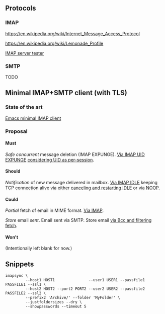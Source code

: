 ## Protocols

### IMAP

https://en.wikipedia.org/wiki/Internet_Message_Access_Protocol

https://en.wikipedia.org/wiki/Lemonade_Profile

[IMAP server tester](https://imapwiki.org/ImapTest)

### SMTP

TODO

## Minimal IMAP+SMTP client (with TLS)

### State of the art

[Emacs minimal IMAP client](https://github.com/legoscia/bic)

### Proposal

#### Must

*Safe concurrent* message deletion (IMAP EXPUNGE).
[Via IMAP UID EXPUNGE](https://github.com/k9mail/k-9/issues/2782#issuecomment-334943119) [considering UID as per-session](https://en.wikipedia.org/w/index.php?title=Internet_Message_Access_Protocol&oldid=797799352#Disadvantages).

#### Should

*Notification* of new message delivered in mailbox.
[Via IMAP IDLE](https://en.wikipedia.org/w/index.php?title=Internet_Message_Access_Protocol&oldid=797799352#Disadvantages) keeping TCP connection alive via either [canceling and restarting IDLE](https://stackoverflow.com/questions/2513194/imap-idle-timeout#2538941) or via [NOOP](https://www.isode.com/whitepapers/imap-idle.html).

#### Could

*Partial* fetch of email in MIME format.
[Via IMAP](https://en.wikipedia.org/w/index.php?title=Internet_Message_Access_Protocol&oldid=797799352#Access_to_MIME_message_parts_and_partial_fetch).

*Store* email *sent*.
Email sent via SMTP.
Store email [via Bcc and filtering fetch](https://en.wikipedia.org/w/index.php?title=Internet_Message_Access_Protocol&oldid=797799352#Disadvantages).

#### Won't

(Intentionally left blank for now.)

## Snippets

```
imapsync \
         --host1 HOST1               --user1 USER1 --passfile1 PASSFILE1 --ssl1 \
         --host2 HOST2 --port2 PORT2 --user2 USER2 --passfile2 PASSFILE2 --ssl2 \
         --prefix2 'Archive/' --folder 'MyFolder' \
         --justfoldersizes --dry \
         --showpasswords --timeout 5
```

